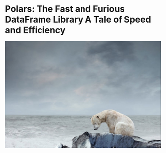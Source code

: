 # Polars: The Fast and Furious DataFrame Library A Tale of Speed and Efficiency

![Polars Logo](https://github.com/mrme77/Polars-The-Fast-and-Furious-DataFrame-Library---A-Tale-of-Speed-and-Efficiency-/blob/main/bear.jpg)

